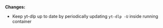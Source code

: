 **Changes:**

- Keep yt-dlp up to date by periodically updating `yt-dlp -U` inside running container